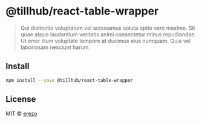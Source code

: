 # @tillhub/react-table-wrapper

> Qui distinctio voluptatum vel accusamus soluta optio vero maxime. Sit quae atque laudantium veritatis animi consectetur minus repudiandae. Ut error illum voluptate tempore at ducimus eius numquam. Quia vel laboriosam nesciunt harum.

## Install

```bash
npm install --save @tillhub/react-table-wrapper
```

## License

MIT © [erezo](https://github.com/erezo)
